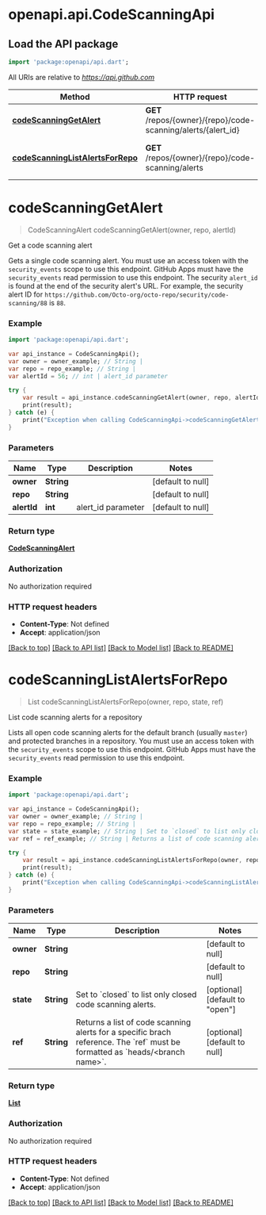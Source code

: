# openapi.api.CodeScanningApi

## Load the API package
```dart
import 'package:openapi/api.dart';
```

All URIs are relative to *https://api.github.com*

Method | HTTP request | Description
------------- | ------------- | -------------
[**codeScanningGetAlert**](CodeScanningApi.md#codeScanningGetAlert) | **GET** /repos/{owner}/{repo}/code-scanning/alerts/{alert_id} | Get a code scanning alert
[**codeScanningListAlertsForRepo**](CodeScanningApi.md#codeScanningListAlertsForRepo) | **GET** /repos/{owner}/{repo}/code-scanning/alerts | List code scanning alerts for a repository


# **codeScanningGetAlert**
> CodeScanningAlert codeScanningGetAlert(owner, repo, alertId)

Get a code scanning alert

Gets a single code scanning alert. You must use an access token with the `security_events` scope to use this endpoint. GitHub Apps must have the `security_events` read permission to use this endpoint.  The security `alert_id` is found at the end of the security alert's URL. For example, the security alert ID for `https://github.com/Octo-org/octo-repo/security/code-scanning/88` is `88`.

### Example 
```dart
import 'package:openapi/api.dart';

var api_instance = CodeScanningApi();
var owner = owner_example; // String | 
var repo = repo_example; // String | 
var alertId = 56; // int | alert_id parameter

try { 
    var result = api_instance.codeScanningGetAlert(owner, repo, alertId);
    print(result);
} catch (e) {
    print("Exception when calling CodeScanningApi->codeScanningGetAlert: $e\n");
}
```

### Parameters

Name | Type | Description  | Notes
------------- | ------------- | ------------- | -------------
 **owner** | **String**|  | [default to null]
 **repo** | **String**|  | [default to null]
 **alertId** | **int**| alert_id parameter | [default to null]

### Return type

[**CodeScanningAlert**](CodeScanningAlert.md)

### Authorization

No authorization required

### HTTP request headers

 - **Content-Type**: Not defined
 - **Accept**: application/json

[[Back to top]](#) [[Back to API list]](../README.md#documentation-for-api-endpoints) [[Back to Model list]](../README.md#documentation-for-models) [[Back to README]](../README.md)

# **codeScanningListAlertsForRepo**
> List<CodeScanningAlert> codeScanningListAlertsForRepo(owner, repo, state, ref)

List code scanning alerts for a repository

Lists all open code scanning alerts for the default branch (usually `master`) and protected branches in a repository. You must use an access token with the `security_events` scope to use this endpoint. GitHub Apps must have the `security_events` read permission to use this endpoint.

### Example 
```dart
import 'package:openapi/api.dart';

var api_instance = CodeScanningApi();
var owner = owner_example; // String | 
var repo = repo_example; // String | 
var state = state_example; // String | Set to `closed` to list only closed code scanning alerts.
var ref = ref_example; // String | Returns a list of code scanning alerts for a specific brach reference. The `ref` must be formatted as `heads/<branch name>`.

try { 
    var result = api_instance.codeScanningListAlertsForRepo(owner, repo, state, ref);
    print(result);
} catch (e) {
    print("Exception when calling CodeScanningApi->codeScanningListAlertsForRepo: $e\n");
}
```

### Parameters

Name | Type | Description  | Notes
------------- | ------------- | ------------- | -------------
 **owner** | **String**|  | [default to null]
 **repo** | **String**|  | [default to null]
 **state** | **String**| Set to &#x60;closed&#x60; to list only closed code scanning alerts. | [optional] [default to &quot;open&quot;]
 **ref** | **String**| Returns a list of code scanning alerts for a specific brach reference. The &#x60;ref&#x60; must be formatted as &#x60;heads/&lt;branch name&gt;&#x60;. | [optional] [default to null]

### Return type

[**List<CodeScanningAlert>**](CodeScanningAlert.md)

### Authorization

No authorization required

### HTTP request headers

 - **Content-Type**: Not defined
 - **Accept**: application/json

[[Back to top]](#) [[Back to API list]](../README.md#documentation-for-api-endpoints) [[Back to Model list]](../README.md#documentation-for-models) [[Back to README]](../README.md)

